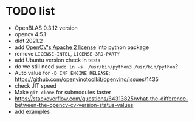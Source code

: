 # TODO list


+ OpenBLAS 0.3.12 version
+ opencv 4.5.1
+ dldt 2021.2
+ add [OpenCV's Apache 2 license](https://github.com/opencv/opencv/blob/master/LICENSE) into python package
+ remove `LICENSE-INTEL`, `LICENSE-3RD-PARTY`
+ add Ubuntu version check in tests
+ do we still need `sudo ln -s  /usr/bin/python3 /usr/bin/python`?
+ Auto value for `-D INF_ENGINE_RELEASE`: https://github.com/openvinotoolkit/openvino/issues/1435
+ check JIT speed
+ Make `git clone` for submodules faster
+ https://stackoverflow.com/questions/64313825/what-the-difference-between-the-opencv-cv-version-status-values
+ add examples
